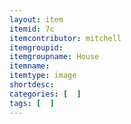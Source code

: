 ```yaml
---
layout: item
itemid: 7c
itemcontributor: mitchell
itemgroupid: 
itemgroupname: House
itemname: 
itemtype: image
shortdesc: 
categories: [  ]
tags: [  ]
---
```







